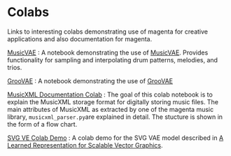 # Colabs

Links to interesting colabs demonstrating use of magenta for creative applications and also documentation for magenta.

[MusicVAE](https://colab.research.google.com/github/magenta/magenta-demos/blob/master/colab-notebooks/MusicVAE.ipynb) : A notebook demonstrating the use of [MusicVAE](g.co/magenta/music-vae). Provides functionality for sampling and interpolating drum patterns, melodies, and trios.

[GrooVAE](https://colab.research.google.com/github/magenta/magenta-demos/blob/master/colab-notebooks/GrooVAE.ipynb) : A notebook demonstrating the use of [GrooVAE](g.co/magenta/groovae)


[MusicXML Documentation Colab](https://colab.research.google.com/github/magenta/magenta-demos/blob/master/colab-notebooks/MusicXML_Document_Structure_Documentation.ipynb) :
The goal of this colab notebook is to explain the MusicXML storage format for digitally storing music files. The main attributes of MusicXML as extracted by one of the magenta music library, `musicxml_parser.py`are explained in detail.  The stucture is shown in the form of a flow chart.

[SVG VE Colab Demo](https://github.com/magenta/magenta-demos/blob/master/colab-notebooks/vae_svg_decoding.ipynb) : A colab demo for the SVG VAE model described in [A Learned Representation for Scalable Vector Graphics](https://arxiv.org/abs/1904.02632).

